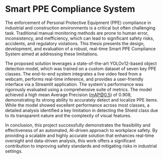 # Smart PPE Compliance System

The enforcement of Personal Protective Equipment (PPE) compliance in industrial and
construction environments is a critical but often challenging task. Traditional manual
monitoring methods are prone to human error, inconsistency, and inefficiency, which can lead
to significant safety risks, accidents, and regulatory violations. This thesis presents the
design, development, and evaluation of a robust, real-time Smart PPE Compliance System
aimed at addressing these limitations.

The proposed solution leverages a state-of-the-art YOLOv12-based object detection model,
which was trained on a custom dataset of seven key PPE classes. The end-to-end system
integrates a live video feed from a webcam, performs real-time inference, and provides a
user-friendly interface via a Streamlit application. The system's performance was rigorously
evaluated using a comprehensive suite of metrics. The model achieved a high mean Average
Precision (mAP@0.5) of 0.908, demonstrating its strong ability to accurately detect and
localize PPE items. While the model showed excellent performance across most classes, a
detailed analysis identified a key limitation in detecting the Shield class due to its transparent
nature and the complexity of visual features.

In conclusion, this project successfully demonstrates the feasibility and effectiveness of an
automated, AI-driven approach to workplace safety. By providing a scalable and highly
accurate solution that enhances real-time oversight and data-driven analysis, this work offers
a significant contribution to improving safety standards and mitigating risks in industrial
settings.
